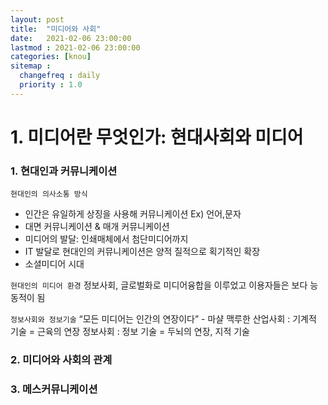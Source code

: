 ```yaml
---
layout: post
title:  "미디어와 사회"
date:   2021-02-06 23:00:00 
lastmod : 2021-02-06 23:00:00 
categories: [knou]
sitemap :
  changefreq : daily
  priority : 1.0
---
```



# 1. 미디어란 무엇인가: 현대사회와 미디어

### 1. 현대인과 커뮤니케이션

`현대인의 의사소통 방식`
 * 인간은 유일하게 상징을 사용해 커뮤니케이션 Ex) 언어,문자
 * 대면 커뮤니케이션 & 매개 커뮤니케이션
 * 미디어의 발달: 인쇄매체에서 첨단미디어까지
 * IT 발달로 현대인의 커뮤니케이션은 양적 질적으로 획기적인 확장
 * 소셜미디어 시대
 
`현대인의 미디어 환경`
정보사회, 글로벌화로 미디어융합을 이루었고 이용자들은 보다 능동적이 됨

`정보사회와 정보기술`
“모든 미디어는 인간의 연장이다” - 마샬 맥루한
산업사회 : 기계적 기술 = 근육의 연장
정보사회 : 정보 기술 = 두뇌의 연장, 지적 기술

 
### 2. 미디어와 사회의 관계


### 3. 메스커뮤니케이션


<div class="divider"></div>














